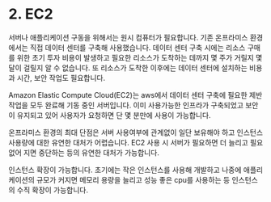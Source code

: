 # 2. EC2

서버나 애플리케이션 구동을 위해서는 원시 컴퓨터가 필요합니다. 기존 온프라미스 환경에서는 직접 데이터 센터를 구축해 사용했습니다. 데이터 센터 구축 시에는 리소스 구매를 위한 초기 투자 비용이 발생하고 필요한 리소스가 도착하는 데까지 몇 주가 거릴지 몇 달이 걸릴지 알 수 없습니다. 또 리소스가 도착한 이후에는 데이터 센터에 설치하는 비용과 시간, 보안 작업도 필요합니다.

Amazon Elastic Compute Cloud(EC2)는 aws에서 데이터 센터 구축에 필요한 제반작업을 모두 완료해 기동 중인 서버입니다. 이미 사용가능한 인프라가 구축되었고 보안이 유지되고 있어 사용자가 요청하면 단 몇 분만에 사용이 가능합니다.

온프라미스 환경의 최대 단점은 서버 사용여부에 관계없이 일단 보유해야 하고 인스턴스 사용량에 대한 유연한 대처가 어렵습니다. EC2 사용 시 서버가 필요하면 더 늘리고 필요없어 지면 중단하는 등의 유연한 대처가 가능합니다.

인스턴스 확장이 가능합니다. 초기에는 작은 인스턴스를 사용해 개발하고 나중에 애플리케이션의 규모가 커지면 메모리 용량을 늘리고 성능 좋은 cpu를 사용하는 등 인스턴스의 수직 확장이 가능합니다.
